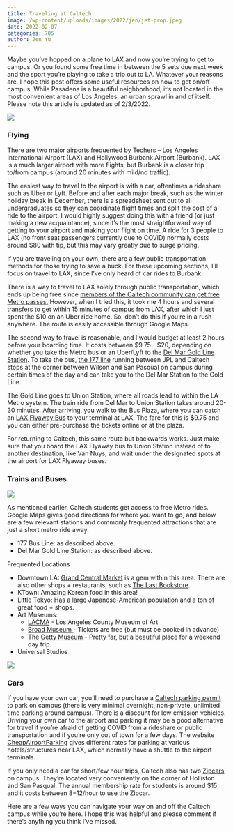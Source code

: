 ```yaml
---
title: Traveling at Caltech
image: /wp-content/uploads/images/2022/jen/jet-prop.jpeg
date: 2022-02-07
categories: 705
author: Jen Yu
---
```

Maybe you’ve hopped on a plane to LAX and now you’re trying to get to campus. Or you found some free time in between the 5 sets due next week and the sport you’re playing to take a trip out to LA. Whatever your reasons are, I hope this post offers some useful resources on how to get on/off campus. While Pasadena is a beautiful neighborhood, it’s not located in the most convenient areas of Los Angeles, an urban sprawl in and of itself. Please note this article is updated as of 2/3/2022. 

![](/images/2022/jen/lax.jpeg)

### Flying

There are two major airports frequented by Techers – Los Angeles International Airport (LAX) and Hollywood Burbank Airport (Burbank). LAX is a much larger airport with more flights, but Burbank is a closer trip to/from campus (around 20 minutes with mild/no traffic).

The easiest way to travel to the airport is with a car, oftentimes a rideshare such as Uber or Lyft. Before and after each major break, such as the winter holiday break in December, there is a spreadsheet sent out to all undergraduates so they can coordinate flight times and split the cost of a ride to the airport. I would highly suggest doing this with a friend (or just making a new acquaintance), since it’s the most straightforward way of getting to your airport and making your flight on time. A ride for 3 people to LAX (no front seat passengers currently due to COVID) normally costs around $80 with tip, but this may vary greatly due to surge pricing.

If you are traveling on your own, there are a few public transportation methods for those trying to save a buck. For these upcoming sections, I’ll focus on travel to LAX, since I’ve only heard of car rides to Burbank.

There is a way to travel to LAX solely through public transportation, which ends up being free since [members of the Caltech community can get free Metro passes.](https://parking.caltech.edu/commuter-services/public-transit) However, when I tried this, it took me 4 hours and several transfers to get within 15 minutes of campus from LAX, after which I just spent the $10 on an Uber ride home. So, don’t do this if you’re in a rush anywhere. The route is easily accessible through Google Maps.

The second way to travel is reasonable, and I would budget at least 2 hours before your boarding time. It costs between $9.75 - $20, depending on whether you take the Metro bus or an Uber/Lyft to the [Del Mar Gold Line Station](https://www.yelp.com/biz/del-mar-gold-line-station-pasadena). To take the bus, [the 177 line](https://moovitapp.com/index/en/public_transit-line-177-Los_Angeles_CA-302-1177-676645-0) running between JPL and Caltech stops at the corner between Wilson and San Pasqual on campus during certain times of the day and can take you to the Del Mar Station to the Gold Line.

The Gold Line goes to Union Station, where all roads lead to within the LA Metro system. The train ride from Del Mar to Union Station takes around 20-30 minutes. After arriving, you walk to the Bus Plaza, where you can catch an [LAX Flyaway Bus](https://www.flylax.com/flyaway-bus) to your terminal at LAX. The fare for this is $9.75 and you can either pre-purchase the tickets online or at the plaza.

For returning to Caltech, this same route but backwards works. Just make sure that you board the LAX Flyaway bus to Union Station instead of to another destination, like Van Nuys, and wait under the designated spots at the airport for LAX Flyaway buses.

### Trains and Buses

![](/images/2022/jen/lacma.jpeg)

As mentioned earlier, Caltech students get access to free Metro rides. Google Maps gives good directions for where you want to go, and below are a few relevant stations and commonly frequented attractions that are just a short metro ride away.

* 177 Bus Line: as described above.
* Del Mar Gold Line Station: as described above.

Frequented Locations

* Downtown LA: [Grand Central Market](https://www.grandcentralmarket.com/) is a gem within this area. There are also other shops + restaurants, such as [The Last Bookstore](https://www.lastbookstorela.com/).
* KTown: Amazing Korean food in this area!
* Little Tokyo: Has a large Japanese-American population and a ton of great food + shops.
* Art Museums:
  * [LACMA](https://www.lacma.org/?gclid=CjwKCAiAo4OQBhBBEiwA5KWu_z1PI1QMxaVh5Va1sRE8oMhAjTsHNYCromX6IVagpL712IlLlDTKthoCIP0QAvD_BwE&gclsrc=aw.ds) - Los Angeles County Museum of Art
  * [Broad Museum ](https://www.thebroad.org/?gclid=CjwKCAiAo4OQBhBBEiwA5KWu_wznZ1hcmtiC9ewDWcLfHfTVB36jsDDONuQGEzb1gvHPMwUczZPtwRoCVNYQAvD_BwE)- Tickets are free (but must be booked in advance)
  * [The Getty Museum](https://artsandculture.google.com/partner/the-j-paul-getty-museum) - Pretty far, but a beautiful place for a weekend day trip.
* Universal Studios

![](/images/2022/jen/holliston.png)

### Cars

If you have your own car, you’ll need to purchase a [Caltech parking permit](https://parking.caltech.edu/parking-info/parking-permits) to park on campus (there is very minimal overnight, non-private, unlimited time parking around campus). There is a discount for low emission vehicles. Driving your own car to the airport and parking it may be a good alternative for travel if you’re afraid of getting COVID from a rideshare or public transportation and if you’re only out of town for a few days. The website [CheapAirportParking](https://www.cheapairportparking.org/) gives different rates for parking at various hotels/structures near LAX, which normally have a shuttle to the airport terminals.

If you only need a car for short/few hour trips, Caltech also has two [Zipcars](https://www.zipcar.com/universities/california-institute-of-technology) on campus. They’re located very conveniently on the corner of Holliston and San Pasqual. The annual membership rate for students is around $15 and it costs between $8-$12/hour to use the Zipcar.

Here are a few ways you can navigate your way on and off the Caltech campus while you’re here. I hope this was helpful and please comment if there’s anything you think I’ve missed.
